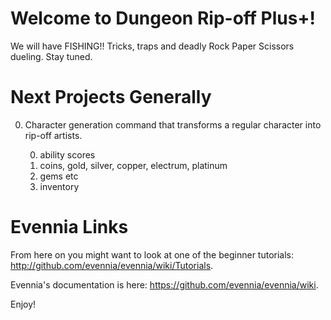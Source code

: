 # Welcome to Dungeon Rip-off Plus+!

We will have FISHING!! Tricks, traps and deadly Rock Paper Scissors dueling.
Stay tuned.

# Next Projects Generally

0. Character generation command that transforms a regular character into rip-off
    artists.
    
    0. ability scores
    0. coins, gold, silver, copper, electrum, platinum
    0. gems etc
    0. inventory



# Evennia Links

From here on you might want to look at one of the beginner tutorials:
http://github.com/evennia/evennia/wiki/Tutorials.

Evennia's documentation is here:
https://github.com/evennia/evennia/wiki.

Enjoy!
